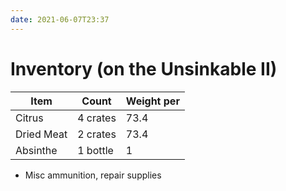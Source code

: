 ```yaml
---
date: 2021-06-07T23:37
---
```


# Inventory (on the Unsinkable II)

| Item | Count | Weight per |
|------|-------|------------|
|Citrus|4 crates|73.4|
|Dried Meat|2 crates|73.4|
|Absinthe|1 bottle|1|

* Misc ammunition, repair supplies

